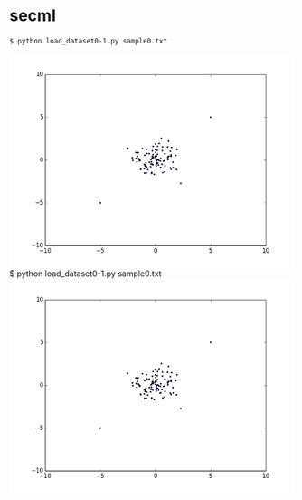 # secml
    $ python load_dataset0-1.py sample0.txt
![python load_dataset0-1.py sample0.txt](pngs/figure_1.png "python load_dataset0-1.py sample0.txt")
    $ python load_dataset0-1.py sample0.txt
![python load_dataset0-1.py sample0.txt](pngs/figure_1.png "python load_dataset0-1.py sample0.txt")

